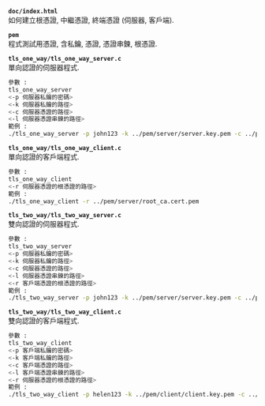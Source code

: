 **`doc/index.html`**  
如何建立根憑證, 中繼憑證, 終端憑證 (伺服器, 客戶端).

**`pem`**  
程式測試用憑證, 含私鑰, 憑證, 憑證串鍊, 根憑證.

**`tls_one_way/tls_one_way_server.c`**  
單向認證的伺服器程式.
```bash
參數 :
tls_one_way_server
<-p 伺服器私鑰的密碼>
<-k 伺服器私鑰的路徑>
<-c 伺服器憑證的路徑>
<-l 伺服器憑證串鍊的路徑>
範例 :
./tls_one_way_server -p john123 -k ../pem/server/server.key.pem -c ../pem/server/server.cert.pem -l ../pem/server/server_chain.cert.pem
```

**`tls_one_way/tls_one_way_client.c`**  
單向認證的客戶端程式.
```bash
參數 :
tls_one_way_client
<-r 伺服器憑證的根憑證的路徑>
範例 :
./tls_one_way_client -r ../pem/server/root_ca.cert.pem
```

**`tls_two_way/tls_two_way_server.c`**  
雙向認證的伺服器程式.
```bash
參數 :
tls_two_way_server
<-p 伺服器私鑰的密碼>
<-k 伺服器私鑰的路徑>
<-c 伺服器憑證的路徑>
<-l 伺服器憑證串鍊的路徑>
<-r 客戶端憑證的根憑證的路徑>
範例 :
./tls_two_way_server -p john123 -k ../pem/server/server.key.pem -c ../pem/server/server.cert.pem -l ../pem/server/server_chain.cert.pem -r ../pem/client/root_ca.cert.pem
```

**`tls_two_way/tls_two_way_client.c`**  
雙向認證的客戶端程式.
```bash
參數 :
tls_two_way_client
<-p 客戶端私鑰的密碼>
<-k 客戶端私鑰的路徑>
<-c 客戶端憑證的路徑>
<-l 客戶端憑證串鍊的路徑>
<-r 伺服器憑證的根憑證的路徑>
範例 :
./tls_two_way_client -p helen123 -k ../pem/client/client.key.pem -c ../pem/client/client.cert.pem -l ../pem/client/client_chain.cert.pem -r ../pem/server/root_ca.cert.pem
```
